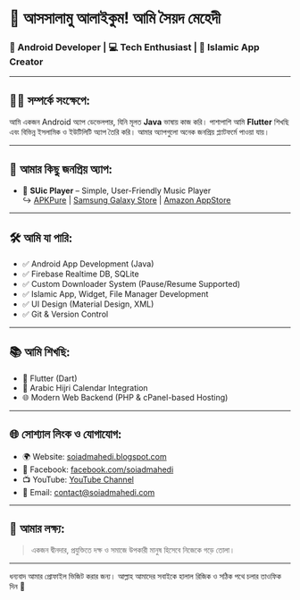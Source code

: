 # 👋 আসসালামু আলাইকুম! আমি সৈয়দ মেহেদী

### 🎯 Android Developer | 💻 Tech Enthusiast | 🕌 Islamic App Creator

---

## 🧑‍💻 সম্পর্কে সংক্ষেপে:
আমি একজন Android অ্যাপ ডেভেলপার, যিনি মূলত **Java** ভাষায় কাজ করি। পাশাপাশি আমি **Flutter** শিখছি এবং বিভিন্ন ইসলামিক ও ইউটিলিটি অ্যাপ তৈরি করি। আমার অ্যাপগুলো অনেক জনপ্রিয় প্ল্যাটফর্মে পাওয়া যায়।

---

## 📱 আমার কিছু জনপ্রিয় অ্যাপ:
- 🎵 **SUic Player** – Simple, User-Friendly Music Player  
  ↪️ [APKPure](https://apkpure.com/p/com.soiadmahedi.suicTh) | [Samsung Galaxy Store](https://galaxystore.samsung.com/detail/com.soiadmahedi.suicTh) | [Amazon AppStore](https://www.amazon.com/gp/product/B0BPQ8XNR4)

---

## 🛠️ আমি যা পারি:
- ✅ Android App Development (Java)
- ✅ Firebase Realtime DB, SQLite
- ✅ Custom Downloader System (Pause/Resume Supported)
- ✅ Islamic App, Widget, File Manager Development
- ✅ UI Design (Material Design, XML)
- ✅ Git & Version Control

---

## 📚 আমি শিখছি:
- 📱 Flutter (Dart)
- 🕋 Arabic Hijri Calendar Integration
- 🌐 Modern Web Backend (PHP & cPanel-based Hosting)

---

## 🌐 সোশ্যাল লিংক ও যোগাযোগ:
- 🌍 Website: [soiadmahedi.blogspot.com](https://soiadmahedi.blogspot.com) 
- 💬 Facebook: [facebook.com/soiadmahedi](https://facebook.com/soiadmahedi)
- 📺 YouTube: [YouTube Channel](https://youtube.com/@soiadmahedi) 
- 📧 Email: contact@soiadmahedi.com

---

## 🧠 আমার লক্ষ্য:
> একজন দ্বীনদার, প্রযুক্তিতে দক্ষ ও সমাজে উপকারী মানুষ হিসেবে নিজেকে গড়ে তোলা।

---

ধন্যবাদ আমার প্রোফাইল ভিজিট করার জন্য। আল্লাহ আমাদের সবাইকে হালাল রিজিক ও সঠিক পথে চলার তাওফিক দিন 🤲
